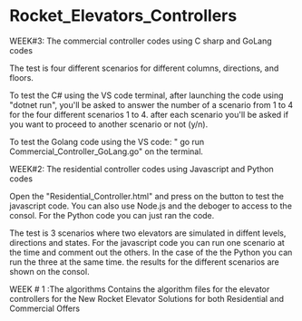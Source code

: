 # Rocket_Elevators_Controllers

WEEK#3: The commercial controller codes using C sharp and GoLang codes

The test is four different scenarios for different columns, directions, and floors.

To test the C# using the VS code terminal, after launching the code using "dotnet run", you'll be asked to answer the number of a scenario from 1 to 4 for the four different scenarios 1 to 4. after each scenario you'll be asked  if you want to proceed to another scenario or not (y/n).

To test the Golang code using the VS code: " go run Commercial_Controller_GoLang.go" on the terminal.


WEEK#2: The residential controller codes using Javascript and Python codes

Open the "Residential_Controller.html" and press on the button to test the javascript code. You can also use Node.js and the deboger to access to the consol. For the Python code you can just ran the code.

The test is 3 scenarios where two elevators are simulated in diffent levels, directions and states. For the javascript code you can run one scenario at the time and comment out the others. In the case of the the Python you can run the three at the same time. the results for the different scenarios are shown on the consol.


WEEK # 1 :The algorithms
Contains the algorithm files for the elevator controllers for the New Rocket Elevator Solutions for both Residential and Commercial Offers
